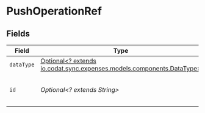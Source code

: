 # PushOperationRef


## Fields

| Field                                                                                                        | Type                                                                                                         | Required                                                                                                     | Description                                                                                                  | Example                                                                                                      |
| ------------------------------------------------------------------------------------------------------------ | ------------------------------------------------------------------------------------------------------------ | ------------------------------------------------------------------------------------------------------------ | ------------------------------------------------------------------------------------------------------------ | ------------------------------------------------------------------------------------------------------------ |
| `dataType`                                                                                                   | [Optional<? extends io.codat.sync.expenses.models.components.DataType>](../../models/components/DataType.md) | :heavy_minus_sign:                                                                                           | Available Data types                                                                                         | invoices                                                                                                     |
| `id`                                                                                                         | *Optional<? extends String>*                                                                                 | :heavy_minus_sign:                                                                                           | Unique identifier for a push operation.                                                                      |                                                                                                              |